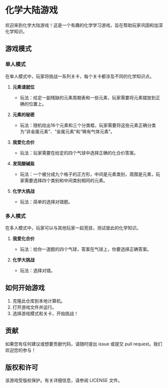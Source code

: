 # 化学大陆游戏

欢迎来到化学大陆游戏！这是一个有趣的化学学习游戏，旨在帮助玩家巩固和加深化学知识。

## 游戏模式

### 单人模式
在单人模式中，玩家将挑战一系列关卡，每个关卡都涉及不同的化学知识点。

1. **元素请就位**
   - 玩法：给定一副残缺的元素周期表和一些元素，玩家需要将元素摆放到正确的位置上。

2. **元素的秘密**
   - 玩法：随机给出16个元素和三个分类框，玩家需要将这些元素正确分类为“非金属元素”、“金属元素”和“稀有气体元素”。

3. **我爱化合价**
   - 玩法：玩家需要在给定的四个气球中选择正确的化合价答案。

4. **发现酸碱盐**
   - 玩法：一个被分成九个格子的正方形，中间是元素类别，周围是元素，玩家需要选择四个类别和中间类别相同的元素。

5. **化学大挑战**
   - 玩法：简单的选择对错题。

### 多人模式
在多人模式中，玩家可以与其他玩家一起竞技，测试彼此的化学知识。

1. **我爱化合价**
   - 玩法：给你一道题的四个气球，答案在气球上，你要选择正确答案。

2. **化学大挑战**
   - 玩法：选择对错。

## 如何开始游戏

1. 克隆此仓库到本地计算机。
2. 打开游戏文件并运行。
3. 选择游戏模式和关卡，开始挑战！

## 贡献

如果您有任何建议或想要贡献代码，请随时提出 issue 或提交 pull request。我们欢迎您的参与！

## 版权和许可

该游戏受版权保护。有关详细信息，请参阅 LICENSE 文件。
